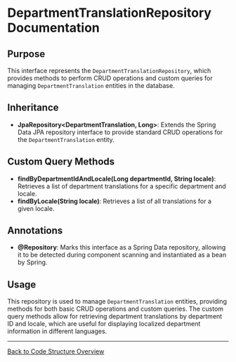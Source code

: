 # DepartmentTranslationRepository Documentation

## Purpose

This interface represents the `DepartmentTranslationRepository`, which provides methods to perform CRUD operations and custom queries for managing `DepartmentTranslation` entities in the database.

## Inheritance

- **JpaRepository<DepartmentTranslation, Long>**: Extends the Spring Data JPA repository interface to provide standard CRUD operations for the `DepartmentTranslation` entity.

## Custom Query Methods

- **findByDepartmentIdAndLocale(Long departmentId, String locale)**: Retrieves a list of department translations for a specific department and locale.
- **findByLocale(String locale)**: Retrieves a list of all translations for a given locale.

## Annotations

- **@Repository**: Marks this interface as a Spring Data repository, allowing it to be detected during component scanning and instantiated as a bean by Spring.

## Usage

This repository is used to manage `DepartmentTranslation` entities, providing methods for both basic CRUD operations and custom queries. The custom query methods allow for retrieving department translations by department ID and locale, which are useful for displaying localized department information in different languages.

---

[Back to Code Structure Overview](../../../code-structure/code-structure.md)